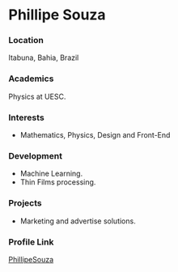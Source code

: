 # Phillipe Souza

### Location

Itabuna, Bahia, Brazil

### Academics

Physics at UESC.

### Interests

- Mathematics, Physics, Design and Front-End

### Development

- Machine Learning.
- Thin Films processing.

### Projects

- Marketing and advertise solutions.

### Profile Link

[PhillipeSouza](https://github.com/phillipesouza)
